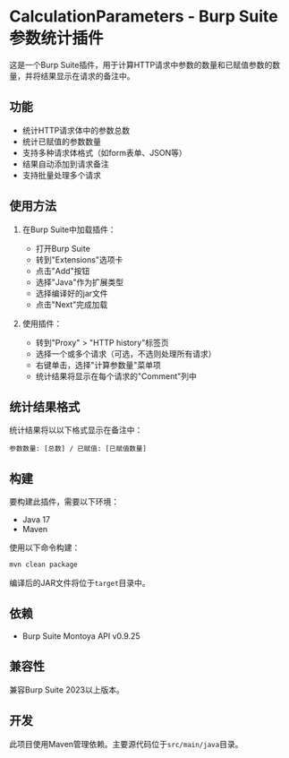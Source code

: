 # CalculationParameters - Burp Suite参数统计插件

这是一个Burp Suite插件，用于计算HTTP请求中参数的数量和已赋值参数的数量，并将结果显示在请求的备注中。

## 功能

- 统计HTTP请求体中的参数总数
- 统计已赋值的参数数量
- 支持多种请求体格式（如form表单、JSON等）
- 结果自动添加到请求备注
- 支持批量处理多个请求

## 使用方法

1. 在Burp Suite中加载插件：
   - 打开Burp Suite
   - 转到"Extensions"选项卡
   - 点击"Add"按钮
   - 选择"Java"作为扩展类型
   - 选择编译好的jar文件
   - 点击"Next"完成加载

2. 使用插件：
   - 转到"Proxy" > "HTTP history"标签页
   - 选择一个或多个请求（可选，不选则处理所有请求）
   - 右键单击，选择"计算参数量"菜单项
   - 统计结果将显示在每个请求的"Comment"列中

## 统计结果格式

统计结果将以以下格式显示在备注中：
```
参数数量: [总数] / 已赋值: [已赋值数量]
```

## 构建

要构建此插件，需要以下环境：
- Java 17
- Maven

使用以下命令构建：
```bash
mvn clean package
```

编译后的JAR文件将位于`target`目录中。

## 依赖

- Burp Suite Montoya API v0.9.25

## 兼容性

兼容Burp Suite 2023以上版本。

## 开发

此项目使用Maven管理依赖。主要源代码位于`src/main/java`目录。 